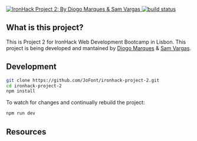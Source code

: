 <p>
  <a href="https://ironhack-project-2.herokuapp.com/">
	<img src="https://raw.githubusercontent.com/JoFont/ironhack-project-2/master/readme-image.png" alt="IronHack Project 2: By Diogo Marques & Sam Vargas">
  </a>
  <a href="https://travis-ci.org/JoFont/ironhack-project-2">
    <img src="https://travis-ci.org/JoFont/ironhack-project-2.svg?branch=master"
         alt="build status">
  </a>
</p>


## What is this project?

This is Project 2 for IronHack Web Development Bootcamp in Lisbon.
This project is being developed and mantained by [Diogo Marques](https://github.com/JoFont) & [Sam Vargas](https://github.com/svargas-dev).


## Development

```bash
git clone https://github.com/JoFont/ironhack-project-2.git
cd ironhack-project-2
npm install
```
To watch for changes and continually rebuild the project:

```bash
npm run dev
```


## Resources


